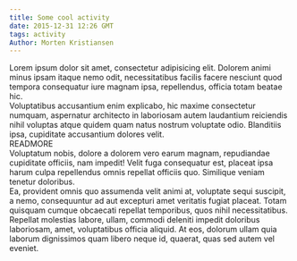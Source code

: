 ```yaml
---
title: Some cool activity
date: 2015-12-31 12:26 GMT
tags: activity
Author: Morten Kristiansen
---
```

<div>Lorem ipsum dolor sit amet, consectetur adipisicing elit. Dolorem animi minus ipsam itaque nemo odit, necessitatibus facilis facere nesciunt quod tempora consequatur iure magnam ipsa, repellendus, officia totam beatae hic.</div>
<div>Voluptatibus accusantium enim explicabo, hic maxime consectetur numquam, aspernatur architecto in laboriosam autem laudantium reiciendis nihil voluptas atque quidem quam natus nostrum voluptate odio. Blanditiis ipsa, cupiditate accusantium dolores velit.</div>READMORE
<div>Voluptatum nobis, dolore a dolorem vero earum magnam, repudiandae cupiditate officiis, nam impedit! Velit fuga consequatur est, placeat ipsa harum culpa repellendus omnis repellat officiis quo. Similique veniam tenetur doloribus.</div>
<div>Ea, provident omnis quo assumenda velit animi at, voluptate sequi suscipit, a nemo, consequuntur ad aut excepturi amet veritatis fugiat placeat. Totam quisquam cumque obcaecati repellat temporibus, quos nihil necessitatibus.</div>
<div>Repellat molestias labore, ullam, commodi deleniti impedit doloribus laboriosam, amet, voluptatibus officia aliquid. At eos, dolorum ullam quia laborum dignissimos quam libero neque id, quaerat, quas sed autem vel eveniet.</div>
